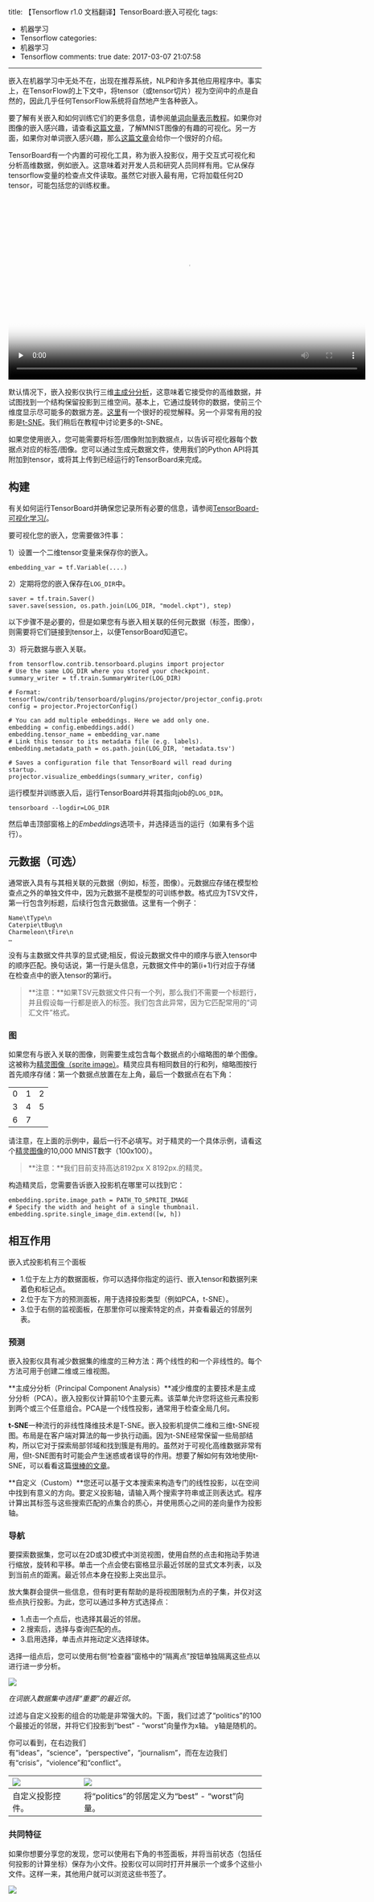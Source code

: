 title: 【Tensorflow r1.0 文档翻译】TensorBoard:嵌入可视化
tags:
  - 机器学习
  - Tensorflow
categories:
  - 机器学习
  - Tensorflow
comments: true
date: 2017-03-07 21:07:58
---

嵌入在机器学习中无处不在，出现在推荐系统，NLP和许多其他应用程序中。事实上，在TensorFlow的上下文中，将tensor（或tensor切片）视为空间中的点是自然的，因此几乎任何TensorFlow系统将自然地产生各种嵌入。

要了解有关嵌入和如何训练它们的更多信息，请参阅[单词向量表示教程](https://www.tensorflow.org/tutorials/word2vec)。如果你对图像的嵌入感兴趣，请查看[这篇文章](http://colah.github.io/posts/2014-10-Visualizing-MNIST/)，了解MNIST图像的有趣的可视化。另一方面，如果你对单词嵌入感兴趣，那么[这篇文章](http://colah.github.io/posts/2014-10-Visualizing-MNIST/)会给你一个很好的介绍。

TensorBoard有一个内置的可视化工具，称为嵌入投影仪，用于交互式可视化和分析高维数据，例如嵌入。这意味着对开发人员和研究人员同样有用。它从保存tensorflow变量的检查点文件读取。虽然它对嵌入最有用，它将加载任何2D tensor，可能包括您的训练权重。

<video height=363 width=710 id="video" controls="" preload="none" poster="/img/17_03_07/002.png">
	<source id="mp4" src="/img/17_03_07/001.mp4" type="video/mp4">
	<p>Your user agent does not support the HTML5 Video element.</p>
</video>

默认情况下，嵌入投影仪执行三维[主成分分析](https://en.wikipedia.org/wiki/Principal_component_analysis)，这意味着它接受你的高维数据，并试图找到一个结构保留投影到三维空间。基本上，它通过旋转你的数据，使前三个维度显示尽可能多的数据方差。[这里](http://setosa.io/ev/principal-component-analysis/)有一个很好的视觉解释。另一个非常有用的投影是[t-SNE](https://en.wikipedia.org/wiki/T-distributed_stochastic_neighbor_embedding)。我们稍后在教程中讨论更多的t-SNE。

如果您使用嵌入，您可能需要将标签/图像附加到数据点，以告诉可视化器每个数据点对应的标签/图像。您可以通过生成元数据文件，使用我们的Python API将其附加到tensor，或将其上传到已经运行的TensorBoard来完成。

## 构建

有关如何运行TensorBoard并确保您记录所有必要的信息，请参阅[TensorBoard-可视化学习/](/2017/03/07/【Tensorflow%20r1.0%20文档翻译】TensorBoard-可视化学习/)。

要可视化您的嵌入，您需要做3件事：

1）设置一个二维tensor变量来保存你的嵌入。

```
embedding_var = tf.Variable(....)
```

2）定期将您的嵌入保存在`LOG_DIR`中。

```
saver = tf.train.Saver()
saver.save(session, os.path.join(LOG_DIR, "model.ckpt"), step)
```

以下步骤不是必要的，但是如果您有与嵌入相关联的任何元数据（标签，图像），则需要将它们链接到tensor上，以便TensorBoard知道它。

3）将元数据与嵌入关联。

```
from tensorflow.contrib.tensorboard.plugins import projector
# Use the same LOG_DIR where you stored your checkpoint.
summary_writer = tf.train.SummaryWriter(LOG_DIR)

# Format: tensorflow/contrib/tensorboard/plugins/projector/projector_config.proto
config = projector.ProjectorConfig()

# You can add multiple embeddings. Here we add only one.
embedding = config.embeddings.add()
embedding.tensor_name = embedding_var.name
# Link this tensor to its metadata file (e.g. labels).
embedding.metadata_path = os.path.join(LOG_DIR, 'metadata.tsv')

# Saves a configuration file that TensorBoard will read during startup.
projector.visualize_embeddings(summary_writer, config)
```

运行模型并训练嵌入后，运行TensorBoard并将其指向job的`LOG_DIR`。

```
tensorboard --logdir=LOG_DIR
```

然后单击顶部窗格上的*Embeddings*选项卡，并选择适当的运行（如果有多个运行）。


## 元数据（可选）

通常嵌入具有与其相关联的元数据（例如，标签，图像）。元数据应存储在模型检查点之外的单独文件中，因为元数据不是模型的可训练参数。格式应为TSV文件，第一行包含列标题，后续行包含元数据值。这里有一个例子：

```
Name\tType\n
Caterpie\tBug\n
Charmeleon\tFire\n
…
```

没有与主数据文件共享的显式键;相反，假设元数据文件中的顺序与嵌入tensor中的顺序匹配。换句话说，第一行是头信息，元数据文件中的第(i+1)行对应于存储在检查点中的嵌入tensor的第i行。

> **注意：**如果TSV元数据文件只有一个列，那么我们不需要一个标题行，并且假设每一行都是嵌入的标签。我们包含此异常，因为它匹配常用的“词汇文件”格式。

### 图

如果您有与嵌入关联的图像，则需要生成包含每个数据点的小缩略图的单个图像。这被称为[精灵图像（sprite image）](https://www.google.com/webhp#q=what+is+a+sprite+image)。精灵应具有相同数目的行和列，缩略图按行首先顺序存储：第一个数据点放置在左上角，最后一个数据点在右下角：

||||
|:-:|:-:|:-:|
|0|1|2|
|3|4|5|
|6|7||

请注意，在上面的示例中，最后一行不必填写。对于精灵的一个具体示例，请看这个[精灵图像](https://www.tensorflow.org/images/mnist_10k_sprite.png)的10,000 MNIST数字（100x100）。

> **注意：**我们目前支持高达8192px X 8192px.的精灵。

构造精灵后，您需要告诉嵌入投影机在哪里可以找到它：

```
embedding.sprite.image_path = PATH_TO_SPRITE_IMAGE
# Specify the width and height of a single thumbnail.
embedding.sprite.single_image_dim.extend([w, h])
```

## 相互作用

嵌入式投影机有三个面板

- 1.位于左上方的数据面板，你可以选择你指定的运行、嵌入tensor和数据列来着色和标记点。
- 2.位于左下方的预测面板，用于选择投影类型（例如PCA，t-SNE）。
- 3.位于右侧的监视面板，在那里你可以搜索特定的点，并查看最近的邻居列表。

### 预测

嵌入投影仪具有减少数据集的维度的三种方法：两个线性的和一个非线性的。每个方法可用于创建二维或三维视图。

**主成分分析（Principal Component Analysis）**减少维度的主要技术是主成分分析（PCA）。嵌入投影仪计算前10个主要元素。该菜单允许您将这些元素投影到两个或三个任意组合。PCA是一个线性投影，通常用于检查全局几何。

**t-SNE**一种流行的非线性降维技术是T-SNE。嵌入投影机提供二维和三维t-SNE视图。布局是在客户端对算法的每一步执行动画。因为t-SNE经常保留一些局部结构，所以它对于探索局部邻域和找到簇是有用的。虽然对于可视化高维数据非常有用，但t-SNE图有时可能会产生迷惑或者误导的作用。想要了解如何有效地使用t-SNE，可以看看这篇[很棒的文章](http://distill.pub/2016/misread-tsne/)。

**自定义（Custom）**您还可以基于文本搜索来构造专门的线性投影，以在空间中找到有意义的方向。要定义投影轴，请输入两个搜索字符串或正则表达式。程序计算出其标签与这些搜索匹配的点集合的质心，并使用质心之间的差向量作为投影轴。

### 导航

要探索数据集，您可以在2D或3D模式中浏览视图，使用自然的点击和拖动手势进行缩放，旋转和平移。单击一个点会使右窗格显示最近邻居的显式文本列表，以及到当前点的距离。最近邻点本身在投影上突出显示。

放大集群会提供一些信息，但有时更有帮助的是将视图限制为点的子集，并仅对这些点执行投影。为此，您可以通过多种方式选择点：

- 1.点击一个点后，也选择其最近的邻居。
- 2.搜索后，选择与查询匹配的点。
- 3.启用选择，单击点并拖动定义选择球体。

选择一组点后，您可以使用右侧“检查器”窗格中的“隔离点”按钮单独隔离这些点以进行进一步分析。

![](/img/17_03_07/003.png)

*在词嵌入数据集中选择“重要”的最近邻。*

过滤与自定义投影的组合的功能是非常强大的。下面，我们过滤了“politics”的100个最接近的邻居，并将它们投影到“best” - “worst”向量作为x轴。 y轴是随机的。

你可以看到，在右边我们有“ideas”，“science”，“perspective”，“journalism”，而在左边我们有“crisis”，“violence”和“conflict”。

|![](/img/17_03_07/006.png)|![](/img/17_03_07/004.png)|
|:-|:-|
|自定义投影控件。|将“politics”的邻居定义为“best” - “worst”向量。|

### 共同特征

如果你想要分享您的发现，您可以使用右下角的书签面板，并将当前状态（包括任何投影的计算坐标）保存为小文件。投影仪可以同时打开并展示一个或多个这些小文件。这样一来，其他用户就可以浏览这些书签了。

![](/img/17_03_07/005.png)